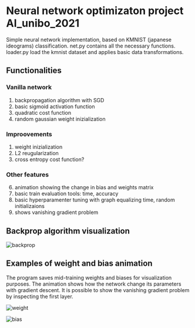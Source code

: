
# Neural network optimizaton project AI_unibo_2021

Simple neural network implementation, based on KMNIST (japanese ideograms) classification.
net.py contains all the necessary functions. 
loader.py load the kmnist dataset and applies basic data transformations. 

## Functionalities 

### Vanilla network
1)  backpropagation algorithm with SGD 
2)  basic sigmoid activation function
3)  quadratic cost function 
4)  random gaussian weight inizialization 
### Improovements 
1) weight inizialization
2) L2 reugularization
3) cross entropy cost function? 
### Other features 
6)  animation showing the change in bias and weights matrix
7)  basic train evaluation tools: time, accuracy
8)  basic hyperparamenter tuning with graph equalizing time, random initializaions
9)  shows vanishing gradient problem 

## Backprop algorithm visualization 

![backprop](https://user-images.githubusercontent.com/32902835/110661686-1c673b80-81c5-11eb-8117-ff8f0a7c6c7d.png)

## Examples of weight and bias animation
The program saves mid-training weights and biases for visualization purposes. The animation shows how the network change its parameters with gradient descent. It is possible to show the vanishing gradient problem by inspecting the first layer. 

![weight](https://user-images.githubusercontent.com/32902835/112352990-91f60000-8ccb-11eb-814a-a8919fad04d0.gif)

![bias](https://user-images.githubusercontent.com/32902835/112353099-b2be5580-8ccb-11eb-8cbd-0e8440df05ae.gif)
